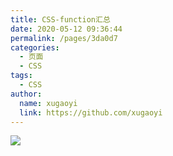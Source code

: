 ```yaml
---
title: CSS-function汇总
date: 2020-05-12 09:36:44
permalink: /pages/3da0d7
categories: 
  - 页面
  - CSS
tags: 
  - CSS
author: 
  name: xugaoyi
  link: https://github.com/xugaoyi
---
```

![](https://cdn.jsdelivr.net/gh/xugaoyi/image_store/blog/20200512161232.jpg)
